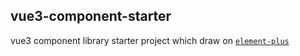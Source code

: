 ## vue3-component-starter
vue3 component library starter project which draw on [`element-plus`](https://github.com/element-plus/element-plus)

